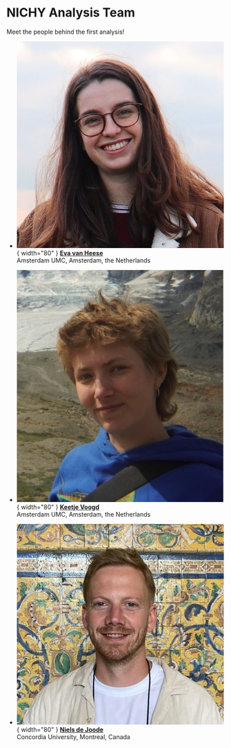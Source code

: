 # NICHY Analysis Team

Meet the people behind the first analysis!

<!-- 
The section below uses a special mix of markdown and HTML to make pretty cards.
To add another person, copy the following format and add it between the <div> </div> tags:

COPY THIS TO ADD ANOTHER PERSON:

- ![Member 1](img/member1.jpg){ width="80" } **[Member One](https://personal.website.org/of-member-1)**  
  City University, The Country

 -->
<div class="grid cards" markdown>

- ![Eva](../assets/profile_pictures/eva.jpeg){ width="80" } **[Eva van Heese](https://www.amsterdamumc.org/en/research/researchers/eva-van-heese.htm)**  
  Amsterdam UMC, Amsterdam, the Netherlands

- ![Keetje](../assets/profile_pictures/keetje.jpeg){ width="80" } **[Keetje Voogd](https://www.linkedin.com/in/keetje-voogd/?originalSubdomain=nl)**  
  Amsterdam UMC, Amsterdam, the Netherlands

- ![Niels](../assets/profile_pictures/niels.jpeg){ width="80" } **[Niels de Joode](https://www.linkedin.com/in/niels-de-joode-aab451a3/?originalSubdomain=ca)**  
  Concordia University, Montreal, Canada

</div>
